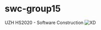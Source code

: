 # swc-group15
UZH HS2020 - Software Construction
![XD](https://cdn.shopify.com/s/files/1/1061/1924/products/Slightly_Smiling_Face_Emoji_87fdae9b-b2af-4619-a37f-e484c5e2e7a4_large.png?v=1571606036)
